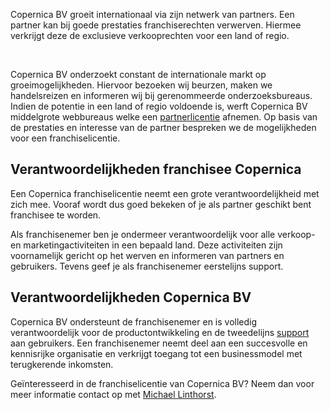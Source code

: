 Copernica BV groeit internationaal via zijn netwerk van partners. Een
partner kan bij goede prestaties franchiserechten verwerven. Hiermee
verkrijgt deze de exclusieve verkooprechten voor een land of regio.

 

Copernica BV onderzoekt constant de internationale markt op
groeimogelijkheden. Hiervoor bezoeken wij beurzen, maken we
handelsreizen en informeren wij bij gerenommeerde onderzoeksbureaus.
Indien de potentie in een land of regio voldoende is, werft Copernica BV
middelgrote webbureaus welke een
[partnerlicentie](http://www.copernica.com/nl/partners/5-manieren-om-inkomsten-te-genereren "Waarom een Partnerlicentie?")
afnemen. Op basis van de prestaties en interesse van de partner
bespreken we de mogelijkheden voor een franchiselicentie.

Verantwoordelijkheden franchisee Copernica
------------------------------------------

Een Copernica franchiselicentie neemt een grote verantwoordelijkheid met
zich mee. Vooraf wordt dus goed bekeken of je als partner geschikt bent
franchisee te worden.

Als franchisenemer ben je ondermeer verantwoordelijk voor alle verkoop-
en marketingactiviteiten in een bepaald land. Deze activiteiten zijn
voornamelijk gericht op het werven en informeren van partners en
gebruikers. Tevens geef je als franchisenemer eerstelijns support.

Verantwoordelijkheden Copernica BV
----------------------------------

Copernica BV ondersteunt de franchisenemer en is volledig
verantwoordelijk voor de productontwikkeling en de tweedelijns
[support](http://www.copernica.com/nl/articles/ondersteuning "Ondersteuning")
aan gebruikers. Een franchisenemer neemt deel aan een succesvolle en
kennisrijke organisatie en verkrijgt toegang tot een businessmodel met
terugkerende inkomsten.

Geïnteresseerd in de franchiselicentie van Copernica BV? Neem dan voor
meer informatie contact op met [Michael
Linthorst](mailto:michael.linthorst@copernica.com?subject=Interesse%20in%20Franchiselicentie "Neem contact op met Michael Linthorst").
